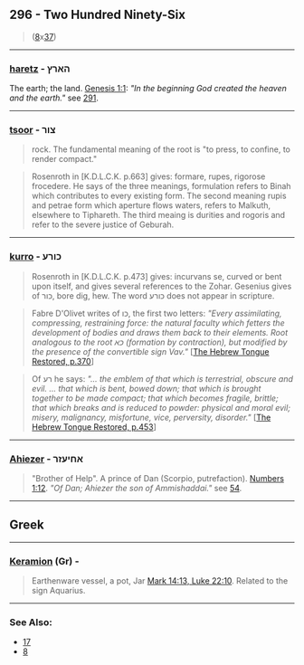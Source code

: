 ## 296 - Two Hundred Ninety-Six
> ([8](8)x[37](37))

---

### [haretz](/keys/HARTz) - הארץ
The earth; the land. [Genesis 1:1](http://biblehub.com/genesis/1-1.htm): *"In the beginning God created the heaven and the earth."* see [291](291).

---

### [tsoor](/keys/TzVR) - צור
> rock. The fundamental meaning of the root is "to press, to confine, to render compact."

> Rosenroth in [K.D.L.C.K. p.663] gives: formare, rupes, rigorose frocedere. He says of the three meanings, formulation refers to Binah which contributes to every existing form. The second meaning rupis and petrae form which aperture flows waters, refers to Malkuth, elsewhere to Tiphareth. The third meaing is durities and rogoris and refer to the severe justice of Geburah.

---

### [kurro](/keys/KVRO) - כורע
> Rosenroth in [K.D.L.C.K. p.473] gives: incurvans se, curved or bent upon itself, and gives several references to the Zohar. Gesenius gives of כור, bore dig, hew. The word כורע does not appear in scripture.

> Fabre D'Olivet writes of כו, the first two letters: *"Every assimilating, compressing, restraining force: the natural faculty which fetters the development of bodies and draws them back to their elements. Root analogous to the root כא (formation by contraction), but modified by the presence of the convertible sign Vav."* [[The Hebrew Tongue Restored, p.370](https://archive.org/stream/hebraictongueres00fabriala#page/370)]

> Of רע he says: *"... the emblem of that which is terrestrial, obscure and evil. ... that which is bent, bowed down; that which is brought together to be made compact; that which becomes fragile, brittle; that which breaks and is reduced to powder: physical and moral evil; misery, malignancy, misfortune, vice, perversity, disorder."* [[The Hebrew Tongue Restored, p.453](https://archive.org/stream/hebraictongueres00fabriala#page/452)]

---

### [Ahiezer](/keys/AChIOZR) - אחיעזר
> "Brother of Help". A prince of Dan (Scorpio, putrefaction). [Numbers 1:12](http://biblehub.com/numbers/1-12.htm). *"Of Dan; Ahiezer the son of Ammishaddai."* see [54](54).

---

## Greek

---

### [Keramion](/greek?word=keramion) (Gr) - 
> Earthenware vessel, a pot, Jar [Mark 14:13, Luke 22:10](https://www.biblegateway.com/passage/?search=Mark+14%3A13%2C+Luke+22%3A10&version=KJV;SBLGNT). Related to the sign Aquarius.

---

### See Also:

- [17](17)
- [8](8)
